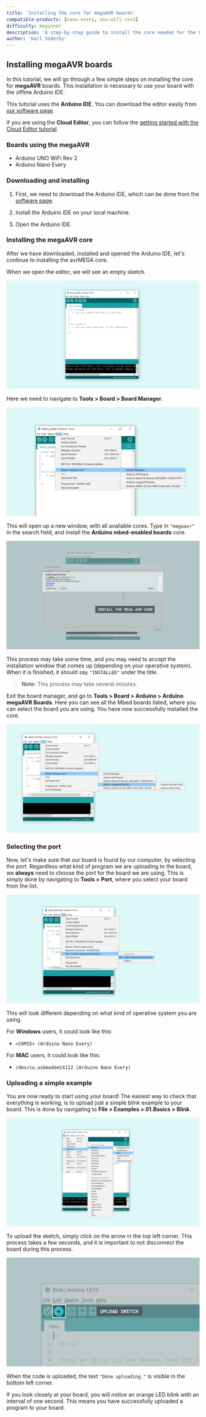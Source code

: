 ```yaml
---
title: 'Installing the core for megaAVR boards'
compatible-products: [nano-every, uno-wifi-rev2]
difficulty: beginner
description: 'A step-by-step guide to install the core needed for the UNO WiFi Rev2 and Nano Every boards.'
author: 'Karl Söderby'
---
```


## Installing megaAVR boards

In this tutorial, we will go through a few simple steps on installing the core for **megaAVR** boards. This installation is necessary to use your board with the offline Arduino IDE.

This tutorial uses the **Arduino IDE**. You can download the editor easily from [our software page](https://www.arduino.cc/en/software).

If you are using the **Cloud Editor**, you can follow the [getting started with the Cloud Editor tutorial](/cloud/web-editor/tutorials/getting-started/getting-started-web-editor).


### Boards using the megaAVR

- Arduino UNO WiFi Rev 2
- Arduino Nano Every

### Downloading and installing

1. First, we need to download the Arduino IDE, which can be done from the [software page](https://www.arduino.cc/en/software).

2. Install the Arduino IDE on your local machine.

3. Open the Arduino IDE.

### Installing the megaAVR core

After we have downloaded, installed and opened the Arduino IDE, let's continue to installing the avrMEGA core.

When we open the editor, we will see an empty sketch.

![An empty Arduino IDE sketch window.](assets/install_megaavr_img01.png)

Here we need to navigate to **Tools > Board > Board Manager**.

![Selecting board manager.](assets/install_megaavr_img02.png)

This will open up a new window, with all available cores. Type in `"megaavr"` in the search field, and install the **Arduino mbed-enabled boards** core.

![List of cores.](assets/install_megaavr_img03.png)

This process may take some time, and you may need to accept the installation window that comes up (depending on your operative system). When it is finished, it should say `"INSTALLED"` under the title.

>**Note:** This process may take several minutes.

Exit the board manager, and go to **Tools > Board > Arduino > Arduino megaAVR Boards**. Here you can see all the Mbed boards listed, where you can select the board you are using. You have now successfully installed the core.

![List of available boards.](assets/install_megaavr_img04.png)

### Selecting the port

Now, let's make sure that our board is found by our computer, by selecting the port. Regardless what kind of program we are uploading to the board, we **always** need to choose the port for the board we are using. This is simply done by navigating to **Tools > Port**, where you select your board from the list.

![Selecting the right board and port.](assets/install_megaavr_img05.png)

This will look different depending on what kind of operative system you are using.

For **Windows** users, it could look like this:

- `<COM15> (Arduino Nano Every)`

For **MAC** users, it could look like this:

- `/dev/cu.usbmodem14112 (Arduino Nano Every)`

### Uploading a simple example

You are now ready to start using your board! The easiest way to check that everything is working, is to upload just a simple blink example to your board. This is done by navigating to **File > Examples > 01.Basics > Blink**.

![Selecting the blink example.](assets/install_megaavr_img06.png)

To upload the sketch, simply click on the arrow in the top left corner. This process takes a few seconds, and it is important to not disconnect the board during this process.

![v](assets/install_megaavr_img07.png)

When the code is uploaded, the text `"Done uploading."` is visible in the bottom left corner.

If you look closely at your board, you will notice an orange LED blink with an interval of one second. This means you have successfully uploaded a program to your board.


